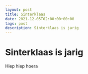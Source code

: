 ```yaml
---
layout: post
title: Sinterklaas
date: 2021-12-05T02:00:00+00:00
tags: post
description: Sinterklaas is jarig
---
```

# Sinterklaas is jarig

Hiep hiep hoera
